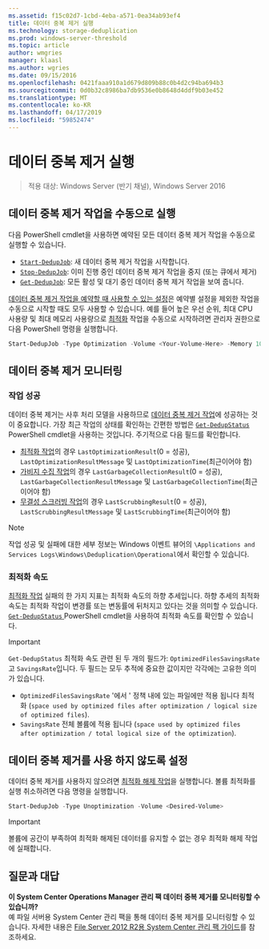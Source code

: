 ```yaml
---
ms.assetid: f15c02d7-1cbd-4eba-a571-0ea34ab93ef4
title: 데이터 중복 제거 실행
ms.technology: storage-deduplication
ms.prod: windows-server-threshold
ms.topic: article
author: wmgries
manager: klaasl
ms.author: wgries
ms.date: 09/15/2016
ms.openlocfilehash: 0421faaa910a1d679d809b88c0b4d2c94ba694b3
ms.sourcegitcommit: 0d0b32c8986ba7db9536e0b8648d4ddf9b03e452
ms.translationtype: MT
ms.contentlocale: ko-KR
ms.lasthandoff: 04/17/2019
ms.locfileid: "59852474"
---
```

# <a name="running-data-deduplication"></a>데이터 중복 제거 실행

> 적용 대상: Windows Server (반기 채널), Windows Server 2016

## <a id="running-dedup-jobs-manually"></a>데이터 중복 제거 작업을 수동으로 실행

다음 PowerShell cmdlet을 사용하면 예약된 모든 데이터 중복 제거 작업을 수동으로 실행할 수 있습니다.
* [`Start-DedupJob`](https://technet.microsoft.com/library/hh848442.aspx): 새 데이터 중복 제거 작업을 시작합니다.
* [`Stop-DedupJob`](https://technet.microsoft.com/library/hh848439.aspx): 이미 진행 중인 데이터 중복 제거 작업을 중지 (또는 큐에서 제거)
* [`Get-DedupJob`](https://technet.microsoft.com/library/hh848452.aspx): 모든 활성 및 대기 중인 데이터 중복 제거 작업을 보여 줍니다.

[데이터 중복 제거 작업을 예약할 때 사용할 수 있는 설정](advanced-settings.md#modifying-job-schedules-available-settings)은 예약별 설정을 제외한 작업을 수동으로 시작할 때도 모두 사용할 수 있습니다. 예를 들어 높은 우선 순위, 최대 CPU 사용량 및 최대 메모리 사용량으로 [최적화](understand.md#job-info-optimization) 작업을 수동으로 시작하려면 관리자 권한으로 다음 PowerShell 명령을 실행합니다.

```PowerShell
Start-DedupJob -Type Optimization -Volume <Your-Volume-Here> -Memory 100 -Cores 100 -Priority High
```

## <a id="monitoring-dedup"></a>데이터 중복 제거 모니터링

### <a id="monitoring-dedup-job-successes"></a>작업 성공

데이터 중복 제거는 사후 처리 모델을 사용하므로 [데이터 중복 제거 작업](understand.md#job-info)에 성공하는 것이 중요합니다. 가장 최근 작업의 상태를 확인하는 간편한 방법은 [`Get-DedupStatus`](https://technet.microsoft.com/library/hh848437.aspx) PowerShell cmdlet을 사용하는 것입니다. 주기적으로 다음 필드를 확인합니다.

* [최적화 작업](understand.md#job-info-optimization)의 경우 `LastOptimizationResult`(0 = 성공), `LastOptimizationResultMessage` 및 `LastOptimizationTime`(최근이어야 함)
* [가비지 수집 작업](understand.md#job-info-gc)의 경우 `LastGarbageCollectionResult`(0 = 성공), `LastGarbageCollectionResultMessage` 및 `LastGarbageCollectionTime`(최근이어야 함)
* [무결성 스크러빙 작업](understand.md#job-info-scrubbing)의 경우 `LastScrubbingResult`(0 = 성공), `LastScrubbingResultMessage` 및 `LastScrubbingTime`(최근이어야 함)

> [!Note]  
> 작업 성공 및 실패에 대한 세부 정보는 Windows 이벤트 뷰어의 `\Applications and Services Logs\Windows\Deduplication\Operational`에서 확인할 수 있습니다.

### <a id="monitoring-dedup-optimization-rates"></a>최적화 속도

[최적화 작업](understand.md#job-info-optimization) 실패의 한 가지 지표는 최적화 속도의 하향 추세입니다. 하향 추세의 최적화 속도는 최적화 작업이 변경률 또는 변동률에 뒤처지고 있다는 것을 의미할 수 있습니다. [`Get-DedupStatus`  ](https://technet.microsoft.com/library/hh848437.aspx) PowerShell cmdlet을 사용하여 최적화 속도를 확인할 수 있습니다.

> [!Important]  
> `Get-DedupStatus` 최적화 속도 관련 된 두 개의 필드가: `OptimizedFilesSavingsRate` 고 `SavingsRate`입니다. 두 필드는 모두 추적에 중요한 값이지만 각각에는 고유한 의미가 있습니다.
- `OptimizedFilesSavingsRate` '에서 ' 정책 내에 있는 파일에만 적용 됩니다 최적화 (`space used by optimized files after optimization / logical size of optimized files`).
- `SavingsRate` 전체 볼륨에 적용 됩니다 (`space used by optimized files after optimization / total logical size of the optimization`).

## <a id="disabling-dedup"></a>데이터 중복 제거를 사용 하지 않도록 설정
데이터 중복 제거를 사용하지 않으려면 [최적화 해제 작업](understand.md#job-info-unoptimization)을 실행합니다. 볼륨 최적화를 실행 취소하려면 다음 명령을 실행합니다.

```PowerShell
Start-DedupJob -Type Unoptimization -Volume <Desired-Volume>
```

> [!Important]  
> 볼륨에 공간이 부족하여 최적화 해제된 데이터를 유지할 수 없는 경우 최적화 해제 작업에 실패합니다.

## <a id="faq"></a>질문과 대답
**이 System Center Operations Manager 관리 팩 데이터 중복 제거를 모니터링할 수 있습니까?**  
예 파일 서버용 System Center 관리 팩을 통해 데이터 중복 제거를 모니터링할 수 있습니다. 자세한 내용은 [File Server 2012 R2용 System Center 관리 팩 가이드](https://download.microsoft.com/download/6/F/7/6F7A33B9-9383-48ED-9252-23C2C8AD1BDA/MPGuide_FileServer2012R2.doc)를 참조하세요.
